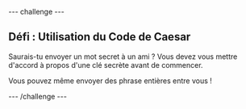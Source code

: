 --- challenge ---
## Défi : Utilisation du Code de Caesar 
Saurais-tu envoyer un mot secret à un ami ? Vous devez vous mettre d'accord à propos d'une clé secrète avant de commencer.

Vous pouvez même envoyer des phrase entières entre vous !


--- /challenge ---